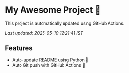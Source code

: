 # My Awesome Project 🚀

This project is automatically updated using GitHub Actions.

_Last updated: 2025-05-10 12:21:41 IST_

## Features
- Auto-update README using Python 🐍
- Auto Git push with GitHub Actions 🤖
